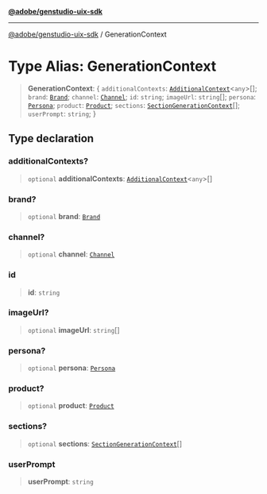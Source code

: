 [**@adobe/genstudio-uix-sdk**](../README.md)

***

[@adobe/genstudio-uix-sdk](../globals.md) / GenerationContext

# Type Alias: GenerationContext

> **GenerationContext**: \{ `additionalContexts`: [`AdditionalContext`](AdditionalContext.md)\<`any`\>[]; `brand`: [`Brand`](Brand.md); `channel`: [`Channel`](Channel.md); `id`: `string`; `imageUrl`: `string`[]; `persona`: [`Persona`](Persona.md); `product`: [`Product`](Product.md); `sections`: [`SectionGenerationContext`](SectionGenerationContext.md)[]; `userPrompt`: `string`; \}

## Type declaration

### additionalContexts?

> `optional` **additionalContexts**: [`AdditionalContext`](AdditionalContext.md)\<`any`\>[]

### brand?

> `optional` **brand**: [`Brand`](Brand.md)

### channel?

> `optional` **channel**: [`Channel`](Channel.md)

### id

> **id**: `string`

### imageUrl?

> `optional` **imageUrl**: `string`[]

### persona?

> `optional` **persona**: [`Persona`](Persona.md)

### product?

> `optional` **product**: [`Product`](Product.md)

### sections?

> `optional` **sections**: [`SectionGenerationContext`](SectionGenerationContext.md)[]

### userPrompt

> **userPrompt**: `string`
